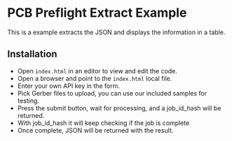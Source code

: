 # PCB Preflight Extract Example
This is a example extracts the JSON and displays the information in a table.  



## Installation
* Open `index.html` in an editor to view and edit the code.
* Open a browser and point to the `index.html` local file.
* Enter your own API key in the form.
* Pick Gerber files to upload, you can use our included samples for testing.
* Press the submit button, wait for processing, and a job_id_hash will be returned.
* With job_id_hash it will keep checking if the job is complete
* Once complete, JSON will be returned with the result.
